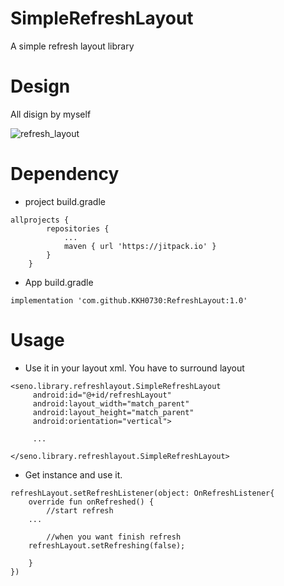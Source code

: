 # SimpleRefreshLayout
A simple refresh layout library   


# Design
All disign by myself

![refresh_layout](https://user-images.githubusercontent.com/66052075/104601438-98f60600-56bd-11eb-9926-df5e720a8d92.gif)



# Dependency   
- project build.gradle
```
allprojects {
		repositories {
			...
			maven { url 'https://jitpack.io' }
		}
	}
```

- App build.gradle
```
implementation 'com.github.KKH0730:RefreshLayout:1.0'
```



# Usage
- Use it in your layout xml.
You have to surround layout 
```
<seno.library.refreshlayout.SimpleRefreshLayout
     android:id="@+id/refreshLayout"
     android:layout_width="match_parent"
     android:layout_height="match_parent"
     android:orientation="vertical">
				
     ...
				
</seno.library.refreshlayout.SimpleRefreshLayout>
```

- Get instance and use it.
```
refreshLayout.setRefreshListener(object: OnRefreshListener{
    override fun onRefreshed() {
		//start refresh    
    ...
		
		//when you want finish refresh
    refreshLayout.setRefreshing(false);
		
    }
})
```


